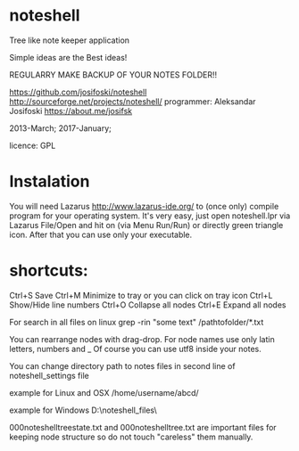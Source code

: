 # noteshell
Tree like note keeper application

Simple ideas are the Best ideas!

REGULARRY MAKE BACKUP OF YOUR NOTES FOLDER!!

https://github.com/josifoski/noteshell
http://sourceforge.net/projects/noteshell/
programmer: Aleksandar Josifoski
https://about.me/josifsk

2013-March; 2017-January;

licence: GPL

# Instalation
You will need Lazarus 
http://www.lazarus-ide.org/
to (once only) compile
program for your operating system.
It's very easy, just open noteshell.lpr via Lazarus
File/Open and hit on (via Menu Run/Run) or
directly green triangle icon.
After that you can use only your executable.

# shortcuts: 
Ctrl+S   Save
Ctrl+M Minimize to tray   or you can click on tray icon 
Ctrl+L Show/Hide line numbers
Ctrl+O Collapse all nodes
Ctrl+E Expand all nodes

For search in all files on linux
grep -rin "some text" /pathtofolder/*.txt

You can rearrange nodes with drag-drop.
For node names use only latin letters, numbers and _
Of course you can use utf8 inside your notes.

You can change directory path to notes files in 
second line of noteshell_settings file

example for Linux and OSX
/home/username/abcd/

example for Windows
D:\noteshell_files\

000noteshelltreestate.txt and 000noteshelltree.txt
are important files for keeping node structure so
do not touch "careless" them manually.
